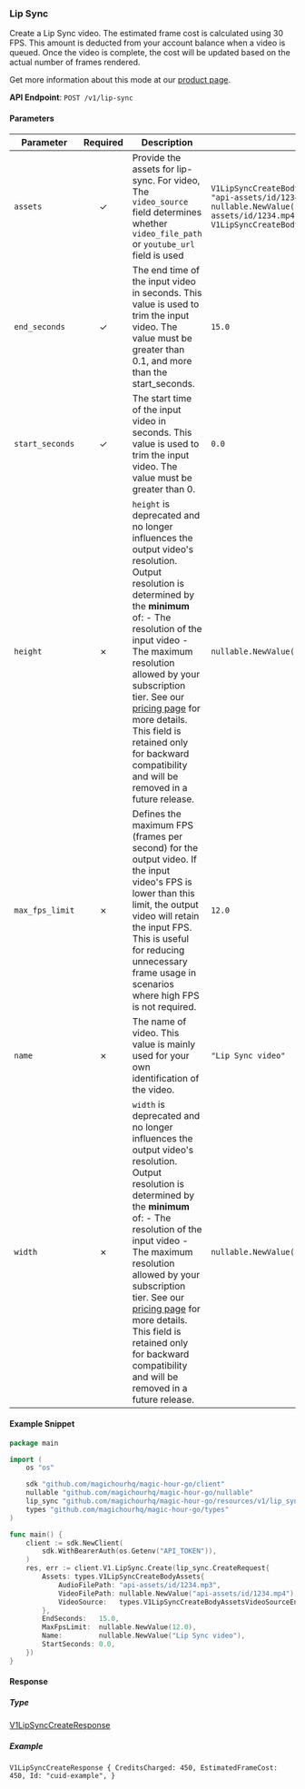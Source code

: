 
### Lip Sync <a name="create"></a>

Create a Lip Sync video. The estimated frame cost is calculated using 30 FPS. This amount is deducted from your account balance when a video is queued. Once the video is complete, the cost will be updated based on the actual number of frames rendered.
  
Get more information about this mode at our [product page](https://magichour.ai/products/lip-sync).
  

**API Endpoint**: `POST /v1/lip-sync`

#### Parameters

| Parameter | Required | Description | Example |
|-----------|:--------:|-------------|--------|
| `assets` | ✓ | Provide the assets for lip-sync. For video, The `video_source` field determines whether `video_file_path` or `youtube_url` field is used | `V1LipSyncCreateBodyAssets {AudioFilePath: "api-assets/id/1234.mp3",VideoFilePath: nullable.NewValue("api-assets/id/1234.mp4"),VideoSource: V1LipSyncCreateBodyAssetsVideoSourceEnumFile,}` |
| `end_seconds` | ✓ | The end time of the input video in seconds. This value is used to trim the input video. The value must be greater than 0.1, and more than the start_seconds. | `15.0` |
| `start_seconds` | ✓ | The start time of the input video in seconds. This value is used to trim the input video. The value must be greater than 0. | `0.0` |
| `height` | ✗ | `height` is deprecated and no longer influences the output video's resolution.  Output resolution is determined by the **minimum** of: - The resolution of the input video - The maximum resolution allowed by your subscription tier. See our [pricing page](https://magichour.ai/pricing) for more details.  This field is retained only for backward compatibility and will be removed in a future release. | `nullable.NewValue(123)` |
| `max_fps_limit` | ✗ | Defines the maximum FPS (frames per second) for the output video. If the input video's FPS is lower than this limit, the output video will retain the input FPS. This is useful for reducing unnecessary frame usage in scenarios where high FPS is not required. | `12.0` |
| `name` | ✗ | The name of video. This value is mainly used for your own identification of the video. | `"Lip Sync video"` |
| `width` | ✗ | `width` is deprecated and no longer influences the output video's resolution.  Output resolution is determined by the **minimum** of: - The resolution of the input video - The maximum resolution allowed by your subscription tier. See our [pricing page](https://magichour.ai/pricing) for more details.  This field is retained only for backward compatibility and will be removed in a future release. | `nullable.NewValue(123)` |

#### Example Snippet

```go
package main

import (
	os "os"

	sdk "github.com/magichourhq/magic-hour-go/client"
	nullable "github.com/magichourhq/magic-hour-go/nullable"
	lip_sync "github.com/magichourhq/magic-hour-go/resources/v1/lip_sync"
	types "github.com/magichourhq/magic-hour-go/types"
)

func main() {
	client := sdk.NewClient(
		sdk.WithBearerAuth(os.Getenv("API_TOKEN")),
	)
	res, err := client.V1.LipSync.Create(lip_sync.CreateRequest{
		Assets: types.V1LipSyncCreateBodyAssets{
			AudioFilePath: "api-assets/id/1234.mp3",
			VideoFilePath: nullable.NewValue("api-assets/id/1234.mp4"),
			VideoSource:   types.V1LipSyncCreateBodyAssetsVideoSourceEnumFile,
		},
		EndSeconds:   15.0,
		MaxFpsLimit:  nullable.NewValue(12.0),
		Name:         nullable.NewValue("Lip Sync video"),
		StartSeconds: 0.0,
	})
}

```

#### Response

##### Type
[V1LipSyncCreateResponse](/types/v1_lip_sync_create_response.go)

##### Example
`V1LipSyncCreateResponse {
CreditsCharged: 450,
EstimatedFrameCost: 450,
Id: "cuid-example",
}`
